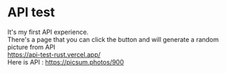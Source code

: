 # API test
It's my first API experience.
<br>
There's a page that you can click the button and will generate a random picture from API
<br>
https://api-test-rust.vercel.app/
<br>
Here is API : https://picsum.photos/900
